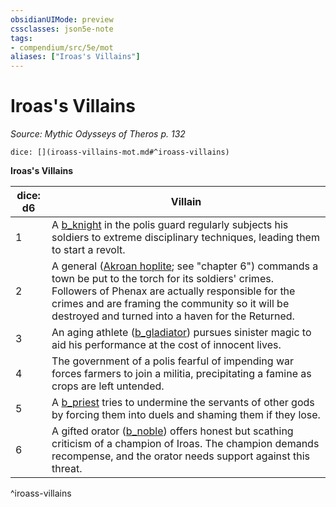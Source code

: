 ```yaml
---
obsidianUIMode: preview
cssclasses: json5e-note
tags:
- compendium/src/5e/mot
aliases: ["Iroas's Villains"]
---
```

# Iroas's Villains
*Source: Mythic Odysseys of Theros p. 132* 

`dice: [](iroass-villains-mot.md#^iroass-villains)`

**Iroas's Villains**

| dice: d6 | Villain |
|----------|---------|
| 1 | A [b_knight](b_knight.md) in the polis guard regularly subjects his soldiers to extreme disciplinary techniques, leading them to start a revolt. |
| 2 | A general ([Akroan hoplite](b_akroan-hoplite-mot.md); see "chapter 6") commands a town be put to the torch for its soldiers' crimes. Followers of Phenax are actually responsible for the crimes and are framing the community so it will be destroyed and turned into a haven for the Returned. |
| 3 | An aging athlete ([b_gladiator](b_gladiator.md)) pursues sinister magic to aid his performance at the cost of innocent lives. |
| 4 | The government of a polis fearful of impending war forces farmers to join a militia, precipitating a famine as crops are left untended. |
| 5 | A [b_priest](b_priest.md) tries to undermine the servants of other gods by forcing them into duels and shaming them if they lose. |
| 6 | A gifted orator ([b_noble](2.%20GM%20Tools/5eTools%20Compendium%20&%20Rules/z_compendium/bestiary/humanoid/b_noble.md)) offers honest but scathing criticism of a champion of Iroas. The champion demands recompense, and the orator needs support against this threat. |
^iroass-villains
